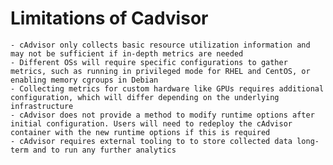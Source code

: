 # Limitations of Cadvisor
    - cAdvisor only collects basic resource utilization information and may not be sufficient if in-depth metrics are needed
    - Different OSs will require specific configurations to gather metrics, such as running in privileged mode for RHEL and CentOS, or enabling memory cgroups in Debian
    - Collecting metrics for custom hardware like GPUs requires additional configuration, which will differ depending on the underlying infrastructure
    - cAdvisor does not provide a method to modify runtime options after initial configuration. Users will need to redeploy the cAdvisor container with the new runtime options if this is required
    - cAdvisor requires external tooling to to store collected data long-term and to run any further analytics
